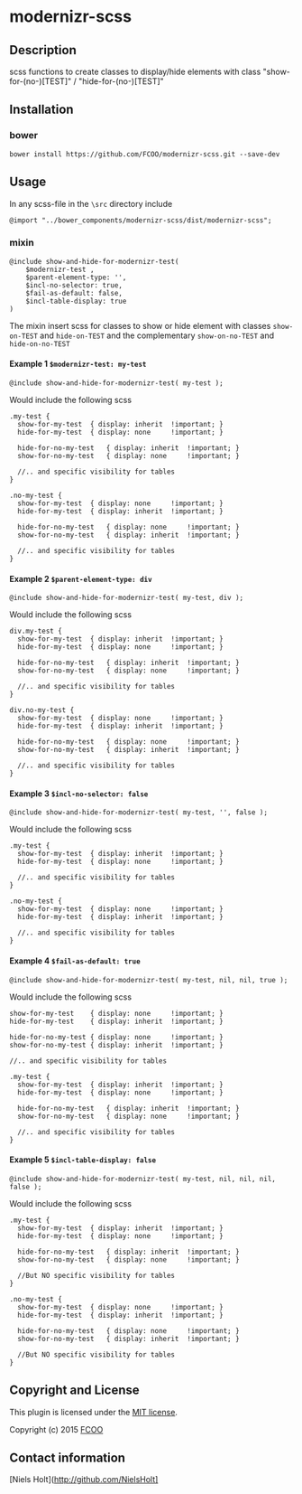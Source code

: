 # modernizr-scss
>


## Description
scss functions to create classes to display/hide elements with class "show-for-(no-)[TEST]" / "hide-for-(no-)[TEST]"

## Installation
### bower
`bower install https://github.com/FCOO/modernizr-scss.git --save-dev`

## Usage

In any scss-file in the `\src` directory include

	@import "../bower_components/modernizr-scss/dist/modernizr-scss";


### mixin

	@include show-and-hide-for-modernizr-test( 
		$modernizr-test , 
		$parent-element-type: '', 
		$incl-no-selector: true, 
		$fail-as-default: false,
		$incl-table-display: true 
	)


The mixin insert scss for classes to show or hide element with classes `show-on-TEST` and `hide-on-TEST` and the complementary `show-on-no-TEST` and `hide-on-no-TEST`

#### Example 1 `$modernizr-test: my-test`
	@include show-and-hide-for-modernizr-test( my-test );

Would include the following scss

	.my-test {
	  show-for-my-test	{ display: inherit	!important; }
	  hide-for-my-test	{ display: none		!important; }

	  hide-for-no-my-test	{ display: inherit	!important; }
	  show-for-no-my-test	{ display: none		!important; }
	  
      //.. and specific visibility for tables 
	}

	.no-my-test {
	  show-for-my-test	{ display: none		!important; }
	  hide-for-my-test	{ display: inherit	!important; }

	  hide-for-no-my-test	{ display: none		!important; }
	  show-for-no-my-test	{ display: inherit	!important; }

      //.. and specific visibility for tables 
	}


#### Example 2 `$parent-element-type: div`
	@include show-and-hide-for-modernizr-test( my-test, div );

Would include the following scss

	div.my-test {
	  show-for-my-test	{ display: inherit	!important; }
	  hide-for-my-test	{ display: none		!important; }

	  hide-for-no-my-test	{ display: inherit	!important; }
	  show-for-no-my-test	{ display: none		!important; }
	  
      //.. and specific visibility for tables 
	}

	div.no-my-test {
	  show-for-my-test	{ display: none		!important; }
	  hide-for-my-test	{ display: inherit	!important; }

	  hide-for-no-my-test	{ display: none		!important; }
	  show-for-no-my-test	{ display: inherit	!important; }

      //.. and specific visibility for tables 
	}

#### Example 3 `$incl-no-selector: false`
	@include show-and-hide-for-modernizr-test( my-test, '', false );

Would include the following scss

	.my-test {
	  show-for-my-test	{ display: inherit	!important; }
	  hide-for-my-test	{ display: none		!important; }
  
      //.. and specific visibility for tables 
	}

	.no-my-test {
	  show-for-my-test	{ display: none		!important; }
	  hide-for-my-test	{ display: inherit	!important; }

      //.. and specific visibility for tables 
	}

#### Example 4 `$fail-as-default: true`
	@include show-and-hide-for-modernizr-test( my-test, nil, nil, true );

Would include the following scss

	show-for-my-test	{ display: none		!important; }
	hide-for-my-test	{ display: inherit	!important; }

	hide-for-no-my-test	{ display: none		!important; }
	show-for-no-my-test	{ display: inherit	!important; }

    //.. and specific visibility for tables 

	.my-test {
	  show-for-my-test	{ display: inherit	!important; }
	  hide-for-my-test	{ display: none		!important; }

	  hide-for-no-my-test	{ display: inherit	!important; }
	  show-for-no-my-test	{ display: none		!important; }
	  
      //.. and specific visibility for tables 
	}

#### Example 5 `$incl-table-display: false`
	@include show-and-hide-for-modernizr-test( my-test, nil, nil, nil, false );

Would include the following scss

	.my-test {
	  show-for-my-test	{ display: inherit	!important; }
	  hide-for-my-test	{ display: none		!important; }

	  hide-for-no-my-test	{ display: inherit	!important; }
	  show-for-no-my-test	{ display: none		!important; }
	  
      //But NO specific visibility for tables 
	}

	.no-my-test {
	  show-for-my-test	{ display: none		!important; }
	  hide-for-my-test	{ display: inherit	!important; }

	  hide-for-no-my-test	{ display: none		!important; }
	  show-for-no-my-test	{ display: inherit	!important; }

      //But NO specific visibility for tables 
	}


## Copyright and License
This plugin is licensed under the [MIT license](https://github.com/FCOO/modernizr-scss/LICENSE).

Copyright (c) 2015 [FCOO](https://github.com/FCOO)

## Contact information

[Niels Holt](http://github.com/NielsHolt]


